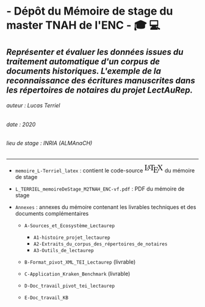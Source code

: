 # - Dépôt du Mémoire de stage du master TNAH de l'ENC - :mortar_board: :computer:

## *Représenter et évaluer les données issues du traitement automatique d'un corpus de documents historiques. L'exemple de la reconnaissance des écritures manuscrites dans les répertoires de notaires du projet LectAuRep.*
###### auteur : Lucas Terriel
###### date : 2020
###### lieu de stage : INRIA (ALMAnaCH)
--------------

- `memoire_L-Terriel_latex` : contient le code-source ![](latex_logo.png)   du mémoire de stage

- `L_TERRIEL_memoireDeStage_M2TNAH_ENC-vf.pdf` : PDF du mémoire de stage

- `Annexes` : annexes du mémoire contenant les livrables techniques et des documents complémentaires

    - `A-Sources_et_Ecosystème_Lectaurep`
        - `A1-histoire_projet_lectaurep`
        - `A2-Extraits_du_corpus_des_répertoires_de_notaires`
        - `A3-Outils_de_lectaurep`
        
    - `B-Format_pivot_XML_TEI_Lectaurep` (livrable)
    
    - `C-Application_Kraken_Benchmark` (livrable)
    
    - `D-Doc_travail_pivot_tei_lectaurep`
    
    - `E-Doc_travail_KB`

